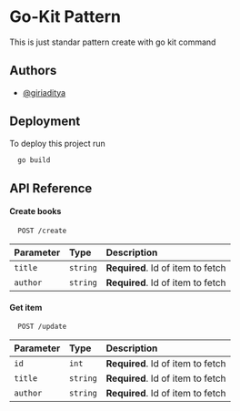 
# Go-Kit Pattern

This is just standar pattern create with go kit command

## Authors

- [@giriaditya](https://www.github.com/giriaditya)

## Deployment

To deploy this project run

```bash
  go build
```

## API Reference

#### Create books

```http
  POST /create
```

| Parameter | Type     | Description                       |
| :-------- | :------- | :-------------------------------- |
| `title`   | `string` | **Required**. Id of item to fetch |
| `author`  | `string` | **Required**. Id of item to fetch |

#### Get item

```http
  POST /update
```

| Parameter | Type     | Description                       |
| :-------- | :------- | :-------------------------------- |
| `id`      | `int` | **Required**. Id of item to fetch    |
| `title`   | `string` | **Required**. Id of item to fetch |
| `author`  | `string` | **Required**. Id of item to fetch |

